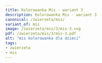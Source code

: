 ```yaml
---
title: Kolorowanka Mis - wariant 3
description: Kolorowanka Mis - wariant 3
canonical: /zwierzeta/mis/
variant_of: mis
image: /zwierzeta/mis/3/mis-3.svg
pdf: /zwierzeta/mis/3/mis-3.pdf
alt: "mis kolorowanka dla dzieci"
tags:
- zwierzeta
- mis
---
```

